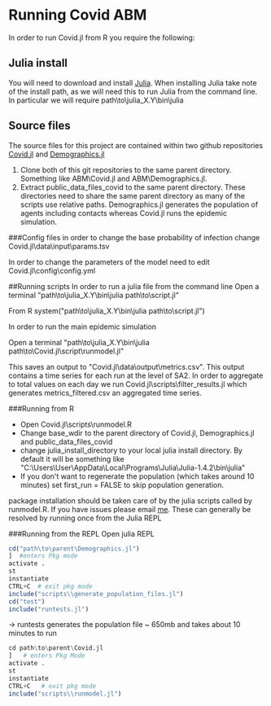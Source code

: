 # Running Covid ABM

In order to run Covid.jl from R you require the following:

## Julia install

You will need to download and install [Julia](https://julialang.org/downloads/).
When installing Julia take note of the install path, as we will need this to run Julia from the command line.
In particular we will require path\to\julia_X.Y\bin\julia

## Source files
The source files for this project are contained within two github repositories [Covid.jl](https://github.com/nathanharding/covid.jl) and [Demographics.jl](https://github.com/nathanharding/demographics.jl)
1. Clone both of this git repositories to the same parent directory. Something like ABM\Covid.jl and ABM\Demographics.jl.
2. Extract public_data_files_covid to the same parent directory.
	These directories need to share the same parent directory as many of the scripts use relative paths. Demographics.jl generates the population of agents including contacts whereas Covid.jl runs the epidemic simulation.

###Config files
in order to change the base probability of infection change
Covid.jl\\data\\input\\params.tsv 

In order to change the parameters of the model need to edit
Covid.jl\config\config.yml


##Running scripts
In order to run a julia file from the command line
Open a terminal
"path\to\julia_X.Y\bin\julia path\to\script.jl"

From R
system("path\to\julia_X.Y\bin\julia path\to\script.jl")

In order to run the main epidemic simulation

Open a terminal
"path\to\julia_X.Y\bin\julia path\to\Covid.jl\script\runmodel.jl"

This saves an output to "Covid.jl\data\output\metrics.csv". This output contains a time series for each run at the level of SA2. 
In order to aggregate to total values on each day we run Covid.jl\scripts\filter_results.jl which generates metrics_filtered.csv an aggregated time series.

###Running from R
- Open Covid.jl\\scripts\\runmodel.R
- Change base_wdir to the parent directory of Covid.jl, Demographics.jl and public_data_files_covid
- change julia_install_directory to your local julia install directory. By default it will be something like "C:\\Users\\User\\AppData\\Local\\Programs\\Julia\\Julia-1.4.2\\bin\\julia"
- If you don't want to regenerate the population (which takes around 10 minutes) set first_run = FALSE to skip population generation.

package installation should be taken care of by the julia scripts called by runmodel.R. If you have issues please email [me](nathan.harding@dhhs.vic.gov.au). These can generally be resolved by running once from the Julia REPL

###Running from the REPL
Open julia REPL
```julia
cd("path\to\parent\Demographics.jl")
]  #enters Pkg mode
activate .
st
instantiate
CTRL+C  # exit pkg mode
include("scripts\\generate_population_files.jl")
cd("test") 
include("runtests.jl")
```
-> runtests generates the population file ~ 650mb and takes about 10 minutes to run
```julia
cd path\to\parent\Covid.jl
]   # enters Pkg Mode
activate .
st
instantiate
CTRL+C   # exit pkg mode
include("scripts\\runmodel.jl")
```
